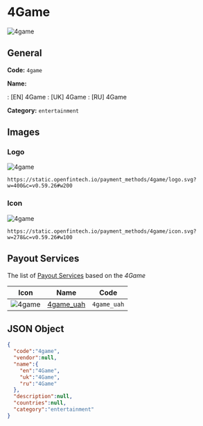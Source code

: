 
# 4Game 
![4game](https://static.openfintech.io/payment_methods/4game/logo.svg?w=400&c=v0.59.26#w200)  

## General 
**Code:** `4game` 
 
**Name:** 
 
:	[EN] 4Game 
:	[UK] 4Game 
:	[RU] 4Game 
 
**Category:** `entertainment` 
 

## Images 

### Logo 
![4game](https://static.openfintech.io/payment_methods/4game/logo.svg?w=400&c=v0.59.26#w200)  

```
https://static.openfintech.io/payment_methods/4game/logo.svg?w=400&c=v0.59.26#w200
```  

### Icon 
![4game](https://static.openfintech.io/payment_methods/4game/icon.svg?w=278&c=v0.59.26#w100)  

```
https://static.openfintech.io/payment_methods/4game/icon.svg?w=278&c=v0.59.26#w100
```  

## Payout Services 
 
The list of [Payout Services](/payout-services/) based on the _4Game_ 

|Icon|Name|Code| 
|:---:|:---:|:---:| 
|![4game](https://static.openfintech.io/payout_methods/4game/icon.png?w=278&c=v0.59.26#w40) |[4game_uah](/payout-services/4game_uah/)|`4game_uah`| 
 

## JSON Object 

```json
{
  "code":"4game",
  "vendor":null,
  "name":{
    "en":"4Game",
    "uk":"4Game",
    "ru":"4Game"
  },
  "description":null,
  "countries":null,
  "category":"entertainment"
}
```  
